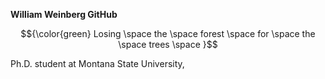 **William Weinberg GitHub**

$${\color{green} Losing \space the \space forest \space for \space the \space trees \space }$$

Ph.D. student at Montana State University, 
